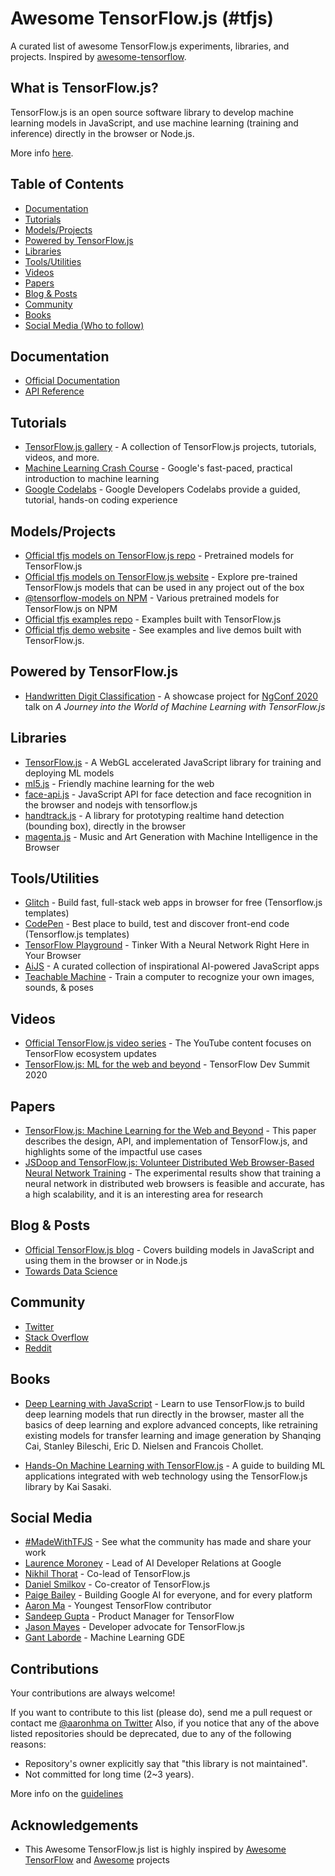 # Awesome TensorFlow.js (#tfjs)

A curated list of awesome TensorFlow.js experiments, libraries, and projects. Inspired by [awesome-tensorflow](https://github.com/jtoy/awesome-tensorflow).

## What is TensorFlow.js?

TensorFlow.js is an open source software library to develop machine learning models in JavaScript, and use machine learning
(training and inference) directly in the browser or Node.js.

More info [here](https://www.tensorflow.org/js).

## Table of Contents

<!-- MarkdownTOC depth=4 -->
- [Documentation](#documentation)
- [Tutorials](#github-tutorials)
- [Models/Projects](#github-projects)
- [Powered by TensorFlow.js](#github-powered-by)
- [Libraries](#libraries)
- [Tools/Utilities](#tools-utils)
- [Videos](#video)
- [Papers](#papers)
- [Blog & Posts](#blogs)
- [Community](#community)
- [Books](#books)
- [Social Media (Who to follow)](#social-media)
<!-- /MarkdownTOC -->

<a name="documentation" />

## Documentation

* [Official Documentation](https://www.tensorflow.org/js/guide)
* [API Reference](https://js.tensorflow.org/api/latest/)

<a name="github-tutorials" />

## Tutorials

* [TensorFlow.js gallery](https://github.com/tensorflow/tfjs/blob/master/GALLERY.md) -  A collection of TensorFlow.js projects, tutorials, videos, and more.
* [Machine Learning Crash Course](https://developers.google.com/machine-learning/crash-course/) - Google's fast-paced, practical introduction to machine learning
* [Google Codelabs](https://codelabs.developers.google.com/) - Google Developers Codelabs provide a guided, tutorial, hands-on coding experience

<a name="github-projects" />

## Models/Projects

* [Official tfjs models on TensorFlow.js repo](https://github.com/tensorflow/tfjs-models) - Pretrained models for TensorFlow.js
* [Official tfjs models on TensorFlow.js website](https://www.tensorflow.org/js/models) - Explore pre-trained TensorFlow.js models that can be used in any project out of the box
* [@tensorflow-models on NPM](https://www.npmjs.com/search?q=%40tensorflow-models) - Various pretrained models for TensorFlow.js on NPM
* [Official tfjs examples repo](https://github.com/tensorflow/tfjs-examples) - Examples built with TensorFlow.js
* [Official tfjs demo website](https://www.tensorflow.org/js/demos) - See examples and live demos built with TensorFlow.js.

<a name="github-powered-by" />

## Powered by TensorFlow.js

* [Handwritten Digit Classification](https://github.com/aaronhma/ngconf-2020) - A showcase project for [NgConf 2020](https://www.ng-conf.org/) talk on *A Journey into the World of Machine Learning with TensorFlow.js*

<a name="libraries" />

## Libraries

* [TensorFlow.js](https://github.com/tensorflow/tfjs) - A WebGL accelerated JavaScript library for training and deploying ML models
* [ml5.js](https://ml5js.org/) - Friendly machine learning for the web
* [face-api.js](https://github.com/justadudewhohacks/face-api.js) - JavaScript API for face detection and face recognition in the browser and nodejs with tensorflow.js
* [handtrack.js](https://github.com/victordibia/handtrack.js/) - A library for prototyping realtime hand detection (bounding box), directly in the browser
* [magenta.js](https://magenta.tensorflow.org/get-started/#magenta-js) - Music and Art Generation with Machine Intelligence in the Browser

<a name="tools-utils" />

## Tools/Utilities

* [Glitch](https://glitch.com/@TensorFlowJS) - Build fast, full-stack web apps in browser for free (Tensorflow.js templates)
* [CodePen](https://codepen.io/topic/tensorflow/templates) - Best place to build, test and discover front-end code (Tensorflow.js templates)
* [TensorFlow Playground](https://playground.tensorflow.org) - Tinker With a Neural Network Right Here in Your Browser
* [AiJS](https://aijs.rocks/) - A curated collection of inspirational AI-powered JavaScript apps
* [Teachable Machine](https://teachablemachine.withgoogle.com/) - Train a computer to recognize your own images, sounds, & poses

<a name="video" />

## Videos

* [Official TensorFlow.js video series](https://www.youtube.com/playlist?reload=9&list=PLs6AluHXaQnjeI6jzDkpKXvbPj31i4GgF) - The YouTube content focuses on TensorFlow ecosystem updates
* [TensorFlow.js: ML for the web and beyond](https://youtu.be/iH9CS-QYmZs) - TensorFlow Dev Summit 2020

<a name="papers" />

## Papers

* [TensorFlow.js: Machine Learning for the Web and Beyond](https://arxiv.org/abs/1901.05350) - This paper describes the design, API, and implementation of TensorFlow.js, and highlights some of the impactful use cases
* [JSDoop and TensorFlow.js: Volunteer Distributed Web Browser-Based Neural Network Training](https://arxiv.org/abs/1910.07402) - The experimental results show that training a neural network in distributed web browsers is feasible and accurate, has a high scalability, and it is an interesting area for research

<a name="blogs" />

## Blog & Posts

* [Official TensorFlow.js blog](https://blog.tensorflow.org/search?label=TensorFlow.js&max-results=20) - Covers building models in JavaScript and using them in the browser or in Node.js
* [Towards Data Science](https://towardsdatascience.com/search?q=tensorflow.js)

<a name="community" />

## Community

* [Twitter](https://twitter.com/tensorflow)
* [Stack Overflow](https://stackoverflow.com/questions/tagged/tensorflow.js)
* [Reddit](https://www.reddit.com/r/TensorFlowJS)

<a name="books" />

## Books

* [Deep Learning with JavaScript](https://www.manning.com/books/deep-learning-with-javascript) - Learn to use TensorFlow.js to build deep learning models that run directly in the browser, master all the basics of deep learning and explore advanced concepts, like retraining existing models for transfer learning and image generation by Shanqing Cai, Stanley Bileschi, Eric D. Nielsen and Francois Chollet.

* [Hands-On Machine Learning with TensorFlow.js](https://www.amazon.com/Hands-Machine-Learning-TensorFlow-js-applications/dp/1838821732) - A guide to building ML applications integrated with web technology using the TensorFlow.js library by Kai Sasaki.

<a name="books" />

## Social Media

<a name="social-media" />

* [#MadeWithTFJS](https://twitter.com/hashtag/MadeWithTFJS) - See what the community has made and share your work
* [Laurence Moroney](https://twitter.com/lmoroney) - Lead of AI Developer Relations at Google
* [Nikhil Thorat](https://twitter.com/nsthorat) - Co-lead of TensorFlow.js
* [Daniel Smilkov](https://twitter.com/dsmilkov) - Co-creator of TensorFlow.js
* [Paige Bailey](https://twitter.com/DynamicWebPaige) - Building
Google AI for everyone, and for every platform
* [Aaron Ma](https://twitter.com/aaronhma) - Youngest TensorFlow contributor
* [Sandeep Gupta](https://twitter.com/TheSandeepGupta) - Product Manager for TensorFlow
* [Jason Mayes](https://twitter.com/jason_mayes) - Developer advocate for TensorFlow.js
* [Gant Laborde](https://twitter.com/GantLaborde) - Machine Learning GDE

## Contributions

Your contributions are always welcome!

If you want to contribute to this list (please do), send me a pull request or contact me [@aaronhma on Twitter](https://twitter.com/aaronhma)
Also, if you notice that any of the above listed repositories should be deprecated, due to any of the following reasons:

* Repository's owner explicitly say that "this library is not maintained".
* Not committed for long time (2~3 years).

More info on the [guidelines](CONTRIBUTING.md)


<a name="credits" />

## Acknowledgements

* This Awesome TensorFlow.js list is highly inspired by [Awesome TensorFlow](https://github.com/jtoy/awesome-tensorflow) and [Awesome](https://github.com/sindresorhus/awesome) projects
